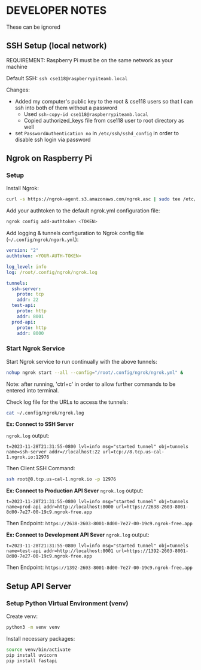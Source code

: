 # DEVELOPER NOTES
These can be ignored
## SSH Setup (local network)
REQUIREMENT: Raspberry Pi must be on the same network as your machine

Default SSH: `ssh cse118@raspberrypiteamb.local`

Changes:
- Added my computer's public key to the root & cse118 users so that I can ssh into both of them without a password
  - Used `ssh-copy-id cse118@raspberrypiteamb.local`
  - Copied authorized_keys file from cse118 user to root directory as well
- set `PasswordAuthentication no` in `/etc/ssh/sshd_config` in order to disable ssh login via password

## Ngrok on Raspberry Pi
### Setup
Install Ngrok:
```sh
curl -s https://ngrok-agent.s3.amazonaws.com/ngrok.asc | sudo tee /etc/apt/trusted.gpg.d/ngrok.asc >/dev/null && echo "deb https://ngrok-agent.s3.amazonaws.com buster main" | sudo tee /etc/apt/sources.list.d/ngrok.list && sudo apt update && sudo apt install ngrok
```
Add your authtoken to the default ngrok.yml configuration file:
```sh
ngrok config add-authtoken <TOKEN>
```
Add logging & tunnels configuration to Ngrok config file (`~/.config/ngrok/ngork.yml`):
```yml
version: "2"
authtoken: <YOUR-AUTH-TOKEN>

log_level: info
log: /root/.config/ngrok/ngrok.log

tunnels:
  ssh-server:
    proto: tcp
    addr: 22
  test-api:
    proto: http
    addr: 8001
  prod-api:
    proto: http
    addr: 8000
```

### Start Ngrok Service
Start Ngrok service to run continually with the above tunnels:
```sh
nohup ngrok start --all --config="/root/.config/ngrok/ngrok.yml" &
```
Note: after running, 'ctrl+c' in order to allow further commands to be entered into terminal.

Check log file for the URLs to access the tunnels:
```sh
cat ~/.config/ngrok/ngrok.log
```

**Ex: Connect to SSH Server**

`ngrok.log` output:
```log
t=2023-11-28T21:31:55-0800 lvl=info msg="started tunnel" obj=tunnels name=ssh-server addr=//localhost:22 url=tcp://8.tcp.us-cal-1.ngrok.io:12976
```
Then Client SSH Command:
```sh
ssh root@8.tcp.us-cal-1.ngrok.io -p 12976
```

**Ex: Connect to Production API Sever**
`ngrok.log` output:
```log
t=2023-11-28T21:31:55-0800 lvl=info msg="started tunnel" obj=tunnels name=prod-api addr=http://localhost:8000 url=https://2638-2603-8001-8d00-7e27-00-19c9.ngrok-free.app
```
Then Endpoint: `https://2638-2603-8001-8d00-7e27-00-19c9.ngrok-free.app`

**Ex: Connect to Development API Sever**
`ngrok.log` output:
```log
t=2023-11-28T21:31:55-0800 lvl=info msg="started tunnel" obj=tunnels name=test-api addr=http://localhost:8001 url=https://1392-2603-8001-8d00-7e27-00-19c9.ngrok-free.app
```
Then Endpoint: `https://1392-2603-8001-8d00-7e27-00-19c9.ngrok-free.app`




## Setup API Server
### Setup Python Virtual Environment (venv)
Create venv:
```sh
python3 -m venv venv
```
Install necessary packages:
```sh
source venv/bin/activate
pip install uvicorn
pip install fastapi
```



